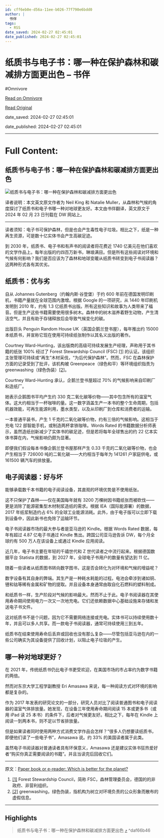 ```yaml
---
id: cff6eb0e-d56a-11ee-b026-77f790e6bdd0
author: |
  书伴
tags:
  - RSS
date_saved: 2024-02-27 02:45:01
date_published: 2024-02-27 02:45:01
---
```


# 纸质书与电子书：哪一种在保护森林和碳减排方面更出色 – 书伴
#Omnivore

[Read on Omnivore](https://omnivore.app/me/-18dea83cce7)

[Read Original](https://bookfere.com/post/1091.html)

date_saved: 2024-02-27 02:45:01

date_published: 2024-02-27 02:45:01

--- 

# Full Content: 

## 纸质书与电子书：哪一种在保护森林和碳减排方面更出色

![纸质书与电子书：哪一种在保护森林和碳减排方面更出色](https://proxy-prod.omnivore-image-cache.app/780x0,snvtLOn3lm1ZfENb8eLEeKAXdPCfCESjsDsxjFxotVNg/https://bookfere.com/wp-content/uploads/2024/02/paperback-vs-ebook.jpg)

译者说明：本文英文原文作者为 Neil King 和 Natalie Muller，从森林和气候的角度探讨了纸质书和电子书哪一种对地球更友好。本文由书伴翻译，英文原文于 2024 年 02 月 23 日刊载在 DW 网站上。

---

读者须知：电子书可保护森林，但是也会产生毒性电子垃圾。相比之下，纸是一种再生资源，可是数十亿实体书会产生高碳足迹。

到 2030 年，纸质书、电子书和有声书的阅读者将花费近 1740 亿美元在他们喜欢的文学作品上。每年出版的约四百万新书，琳琅满目。但是所有这些阅读对环境和气候有何影响？我们是否应该为了森林和地球变暖从纸质书转变到电子书阅读器？这两种形式各有其优劣。

## 纸质书：优与劣

自从 Johannes Gutenberg（约翰内斯·谷登堡）于约 600 年前在德国发明印刷机，书籍产量就在全球范围内激增。根据 Google 的一项研究，从 1440 年印刷机发明到 2010 年，约有 1.3 亿纸质书出版。所有这些知识和故事为人类带来了福音。但是生产这些书籍需要使用很多树木。森林中的树木滋养着野生动物，产生清洁空气，并且有助于存储释放后会导致气候变化的碳。

出版巨头 Penguin Random House UK（英国企鹅兰登书屋），每年推出约 15000 本纸质书，并宣称它现在使用可持续纸张制作以其名义出版的著作。

Courtney Ward-Hunting，该出版商的高级可持续发展生产经理，声称用于其书籍的纸张 100% 经过了 Forest Stewardship Council (FSC) [\[1\]](#footnote-1) 的认证。该组织主张管理可持续或“再生”木材采伐，“为后代保护森林”。然而，FSC 在森林保护方面的记录受到了批评，该机构被 Greenpeace（绿色和平）等环境组织指责为 greenwashing（绿色伪装）[\[2\]](#footnote-2)。

Courtney Ward-Hunting 承认，企鹅兰登书屋超过 70% 的气候影响来自印刷厂和造纸厂。

她表示企鹅图书平均产生约 330 克二氧化碳等价物——其中包含所有的温室气体。这大约相当于一杯咖啡的量。这一数字涵盖生产一本书的整个生命周期，包括机器效能，可再生能源利用，墨水类型，以及从印刷厂到仓库和消费者的运输。

一本普通平装书，产生 1 千克的二氧化碳等价物，约有三倍的气候影响。这相当于充电 122 部智能手机，或制造两杯拿铁咖啡。Words Rated 的书籍数据分析师表示，虽然造纸创新减少了实体书的碳足迹，但是若将每年全球售出的约 22 亿本实体书算在内，气候影响仍颇为显著。

即便我们假设每本书像企鹅兰登书屋那样产生 0.33 千克的二氧化碳等价物，也会产生相当于 726000 吨的二氧化碳——大约相当于每年为 141261 户家庭供电，或 161500 辆汽车的排放量。

## 电子阅读器：好与坏

能够承载数千本书籍的电子阅读设备，其直观的坏境优势是不使用纸张。

这不只保护了森林——仅在美国每年就有 3200 万棵树因书籍纸张而被砍伐——更是消除了能源密集型木材制浆造纸的需求。根据 IEA（国际能源署）的数据，2017 年纸浆制造约占 6% 的全球工业能源消耗。此外，由于电子版可以立即下载到设备中，因此新书也免除了运输环节。

电子书阅读器市场的最大参与者是亚马逊的 Kindle。根据 Words Rated 数据，每年有超过 4.87 亿电子书通过 Kindle 售出。跨国公司亚马逊告诉 DW，每个月全球约有 500 万人在该设备上或通过 Kindle 应用阅读。

近几年，电子书主要在年轻的千禧世代和 Z 世代读者之中流行起来。根据德国数据平台 Statista 的数据，到 2027 年，全球电子书用户的数量有望达到 11 亿。

随着一些读者从纸质图书转向数字图书，这是否会转化为对环境和气候的增益呢？

数字设备有其自身的弊端。其生产是一种耗水耗能的过程。电池会牵涉到诸如铜、锂和钴等稀有金属和矿物的提取。并且设备本身通常由取自化石燃料的塑料制成。

和纸质书一样，生产阶段对气候的影响最大。然而不止于此。电子书阅读器在其使用寿命期间使用电力一次又一次地充电。它们还依赖数据中心基础设施来存储和发送电子书文件。

这对纸质书不是个问题，因为它不需要网络连接或充电。实体书可以持续使用数十年，并且可以多人共享。而一款电子书阅读器，通常可持续使用三到五年。

纸质书在结束使用寿命后丢弃或回收也没有那么复杂——尽管包括亚马逊在内的一些公司确实为其设备提供了回收计划，以阻止电子垃圾的产生。

## 哪一种对地球更好？

在 2021 年，传统纸质书仍比电子书更受欢迎，在美国市场的市占率约为数字书籍的两倍。

然而对东京大学工程学副教授 Eri Amasawa 来说，每一种阅读方式对环境的影响都是复杂的。

作为 2017 年发表的研究论文的一部分，研究人员对比了阅读普通图书和电子阅读器的温室气体排放量。她发现，在设备三年使用寿命期间阅读 15 本或更多书（或用 iPad 读 25 本书）的条件下，后者对气候更友好。相比之下，每年在 Kindle 上阅读一到两本书，则不足以节省排放量。

但是如果读者同时使用两种方式消费文学作品会怎样？“很多人仍想要读纸质书，即便他们读了一些电子书”，Amasawa 说。约 33% 的美国读者属于此类。

虽然电子书阅读器对普通读者具有环保意义，Amasawa 还是建议实体书狂热爱好者“购买你真正需要阅读的书籍”。并且当读完后回收它们。

---

原文：[Paper book or e-reader: Which is better for the planet?](https://www.dw.com/en/paper-book-or-e-reader-which-is-better-for-the-planet/a-68314697)

1. [\[1\]](#footnote-1-back) Forest Stewardship Council，简称 FSC，森林管理委员会，德国的的非政府、非营利组织。
2. [\[2\]](#footnote-2-back) greenwashing，绿色伪装，指机构为树立对环境负责的公众形象而散布的虚假信息。

---

## Highlights

> 纸质书与电子书：哪一种在保护森林和碳减排方面更出色 [⤴️](https://omnivore.app/me/-18dea83cce7#daf66b46-f9df-412b-9fa8-f7190be32c71)  ^daf66b46

